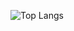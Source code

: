 ![Top Langs](https://github-readme-stats.vercel.app/api/top-langs/?username=konstantin-lukas&size_weight=0.5&count_weight=0.5&theme=tokyonight)
